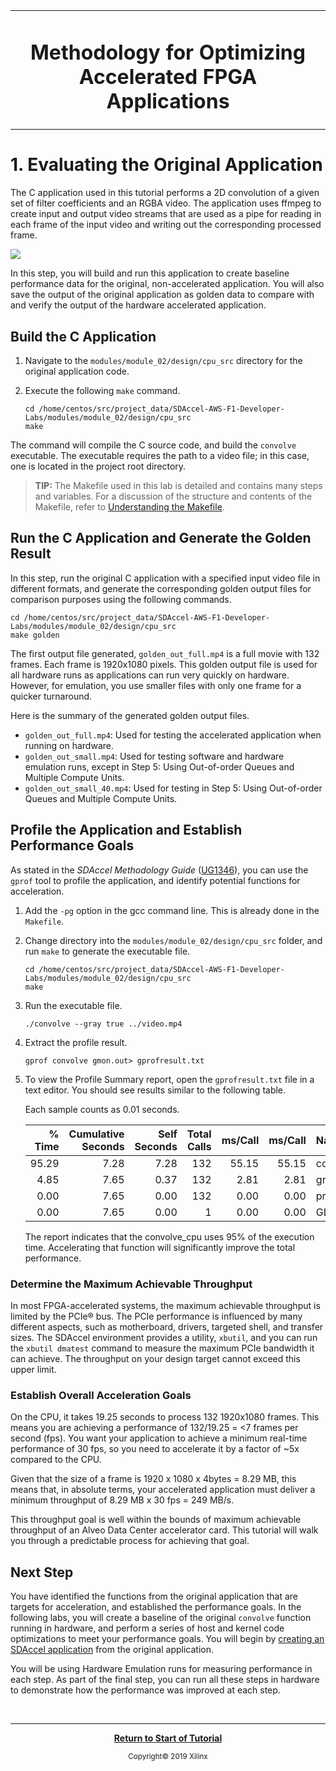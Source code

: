 <table>
 <tr>
 <td align="center"><h1>Methodology for Optimizing Accelerated FPGA Applications
 </td>
 </tr>
</table>

# 1. Evaluating the Original Application

The C application used in this tutorial performs a 2D convolution of a given set of filter coefficients and an RGBA video.
The application uses ffmpeg to create input and output video streams that are used as a pipe for reading in each frame of the input video and writing out the corresponding processed frame.

![](images/ffmpeg_usage.png)

In this step, you will build and run this application to create baseline performance data for the original, non-accelerated application. You will also save the output of the original application as golden data to compare with and verify the output of the hardware accelerated application.

## Build the C Application

1. Navigate to the `modules/module_02/design/cpu_src` directory for the original application code.
2. Execute the following `make` command.

   ```
   cd /home/centos/src/project_data/SDAccel-AWS-F1-Developer-Labs/modules/module_02/design/cpu_src
   make
   ```

The command will compile the C source code, and build the `convolve` executable. The executable requires the path to a video file; in this case, one is located in the project root directory.

>**TIP:** The Makefile used in this lab is detailed and contains many steps and variables. For a discussion of the structure and contents of the Makefile, refer to [Understanding the Makefile](./HowToRunTutorial.md).

## Run the C Application and Generate the Golden Result

In this step, run the original C application with a specified input video file in different formats, and generate the corresponding golden output files for comparison purposes using the following commands.

   ```
   cd /home/centos/src/project_data/SDAccel-AWS-F1-Developer-Labs/modules/module_02/design/cpu_src
   make golden
   ```

The first output file generated, `golden_out_full.mp4` is a full movie with 132 frames. Each frame is 1920x1080 pixels. This golden output file is used for all hardware runs as applications can run very quickly on hardware. However, for emulation, you use smaller files with only one frame for a quicker turnaround.  

Here is the summary of the generated golden output files.

- `golden_out_full.mp4`: Used for testing the accelerated application when running on hardware.
- `golden_out_small.mp4`: Used for testing software and hardware emulation runs, except in Step 5: Using Out-of-order Queues and Multiple Compute Units.
- `golden_out_small_40.mp4`: Used for testing in Step 5: Using Out-of-order Queues and Multiple Compute Units.

## Profile the Application and Establish Performance Goals

As stated in the *SDAccel Methodology Guide* ([UG1346](https://www.xilinx.com/support/documentation/sw_manuals/xilinx2019_1/ug1346-sdaccel-methodology-guide.pdf)), you can use the `gprof` tool to profile the application, and identify potential functions for acceleration.

1. Add the `-pg` option in the gcc command line. This is already done in the `Makefile`.
2. Change directory into the `modules/module_02/design/cpu_src` folder, and run `make` to generate the executable file.

   ```
   cd /home/centos/src/project_data/SDAccel-AWS-F1-Developer-Labs/modules/module_02/design/cpu_src
   make
   ```

3. Run the executable file.

   ```
   ./convolve --gray true ../video.mp4
   ```

4. Extract the profile result.

   ```
   gprof convolve gmon.out> gprofresult.txt
   ```

5. To view the Profile Summary report, open the `gprofresult.txt` file in a text editor. You should see results similar to the following table.

   Each sample counts as 0.01 seconds.

   | % Time | Cumulative Seconds | Self Seconds | Total Calls  | ms/Call  | ms/Call  | Name                         |  
   |--------:|-----------:|----------:|----------:|----------:|----------:|:------------------------------|  
   | 95.29  |     7.28  |   7.28   |    132   |  55.15   |  55.15   | convolve_cpu                 |
   |  4.85  |     7.65  |   0.37   |    132   |   2.81   |   2.81   | grayscale_cpu                |
   |  0.00  |     7.65  |   0.00   |    132   |   0.00   |   0.00   | print_progress(int, int)     |
   |  0.00  |     7.65  |   0.00   |      1   |   0.00   |   0.00   | GLOBAL__sub_I_default_output |

   The report indicates that the convolve_cpu uses 95% of the execution time. Accelerating that function will significantly improve the total performance.

### Determine the Maximum Achievable Throughput

In most FPGA-accelerated systems, the maximum achievable throughput is limited by the PCIe® bus. The PCIe performance is influenced by many different aspects, such as motherboard, drivers, targeted shell, and transfer sizes. The SDAccel environment provides a utility, `xbutil`, and you can run the `xbutil dmatest` command to measure the maximum PCIe bandwidth it can achieve. The throughput on your design target cannot exceed this upper limit.

### Establish Overall Acceleration Goals

On the CPU, it takes 19.25 seconds to process 132 1920x1080 frames. This means you are achieving a performance of 132/19.25 = <7 frames per second (fps). You want your application to achieve a minimum real-time performance of 30 fps, so you need to accelerate it by a factor of ~5x compared to the CPU.

Given that the size of a frame is 1920 x 1080 x 4bytes = 8.29 MB, this means that, in absolute terms, your accelerated application must deliver a minimum throughput of 8.29 MB x 30 fps = 249 MB/s.

This throughput goal is well within the bounds of maximum achievable throughput of an Alveo Data Center accelerator card. This tutorial will walk you through a predictable process for achieving that goal.

## Next Step

You have identified the functions from the original application that are targets for acceleration, and established the performance goals. In the following labs, you will create a baseline of the original `convolve` function running in hardware, and perform a series of host and kernel code optimizations to meet your performance goals. You will begin by [creating an SDAccel application](./baseline.md) from the original application.

You will be using Hardware Emulation runs for measuring performance in each step. As part of the final step, you can run all these steps in hardware to demonstrate how the performance was improved at each step.

</br>
<hr/>
<p align="center"><b><a href="./README.md">Return to Start of Tutorial</a></b></p>

<p align="center"><sup>Copyright&copy; 2019 Xilinx</sup></p>
